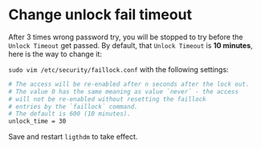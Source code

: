 # Change unlock fail timeout

After 3 times wrong password try, you will be stopped to try before the `Unlock Timeout`
get passed. By default, that `Unlock Timeout` is **10 minutes**, here is the way to change
it:

`sudo vim /etc/security/faillock.conf` with the following settings:

```bash
# The access will be re-enabled after n seconds after the lock out.
# The value 0 has the same meaning as value `never` - the access
# will not be re-enabled without resetting the faillock
# entries by the `faillock` command.
# The default is 600 (10 minutes).
unlock_time = 30
```

Save and restart `ligthdm` to take effect.
